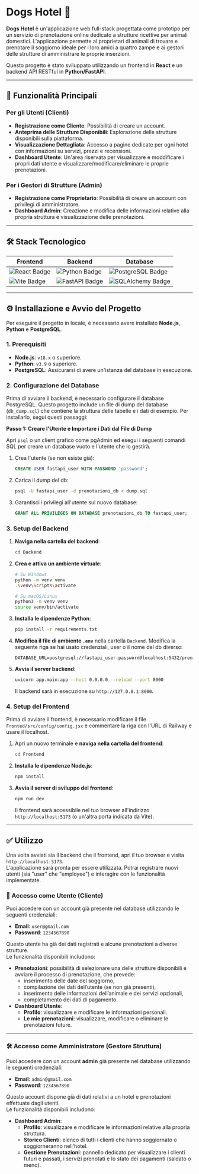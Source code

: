 # Dogs Hotel 🐾

**Dogs Hotel** è un'applicazione web full-stack progettata come prototipo per un servizio di prenotazione online
dedicato a strutture ricettive per animali domestici. L'applicazione permette ai proprietari di animali di trovare e
prenotare il soggiorno ideale per i loro amici a quattro zampe e ai gestori delle strutture di amministrare le proprie
inserzioni.

Questo progetto è stato sviluppato utilizzando un frontend in **React** e un backend API RESTful in **Python/FastAPI**.

---

## 🚀 Funzionalità Principali

### Per gli Utenti (Clienti)

* **Registrazione come Cliente**: Possibilità di creare un account.
* **Anteprima delle Strutture Disponibili**: Esplorazione delle strutture disponibili sulla piattaforma.
* **Visualizzazione Dettagliata**: Accesso a pagine dedicate per ogni hotel con informazioni su servizi, prezzi e
  recensioni.
* **Dashboard Utente**: Un'area riservata per visualizzare e moddificare i propri dati utente e
  visualizzare/modificare/eliminare le proprie prenotazioni.

### Per i Gestori di Strutture (Admin)

* **Registrazione come Proprietario**: Possibilità di creare un account con privilegi di amministratore.
* **Dashboard Admin**: Creazione e modifica delle informazioni relative alla propria struttura e visualizzazione delle
  prenotazioni.

---

## 🛠️ Stack Tecnologico

| Frontend                                 | Backend                           | Database                              |
|------------------------------------------|-----------------------------------|---------------------------------------|
| ![React Badge][react-badge]              | ![Python Badge][python-badge]     | ![PostgreSQL Badge][postgres-badge]   |
| ![Vite Badge][vite-badge]                | ![FastAPI Badge][fastapi-badge]   | ![SQLAlchemy Badge][sqlalchemy-badge] |

[react-badge]: https://img.shields.io/badge/React-61DAFB?style=for-the-badge&logo=react&logoColor=black

[vite-badge]: https://img.shields.io/badge/Vite-646CFF?style=for-the-badge&logo=vite&logoColor=white

[python-badge]: https://img.shields.io/badge/Python-3776AB?style=for-the-badge&logo=python&logoColor=white

[fastapi-badge]: https://img.shields.io/badge/FastAPI-009688?style=for-the-badge&logo=fastapi&logoColor=white

[postgres-badge]: https://img.shields.io/badge/PostgreSQL-4169E1?style=for-the-badge&logo=postgresql&logoColor=white

[sqlalchemy-badge]: https://img.shields.io/badge/SQLAlchemy-D71F00?style=for-the-badge&logo=sqlalchemy&logoColor=white

---

## ⚙️ Installazione e Avvio del Progetto

Per eseguire il progetto in locale, è necessario avere installato **Node.js**, **Python** e **PostgreSQL**.

### 1. Prerequisiti

* **Node.js**: `v18.x` o superiore.
* **Python**: `v3.9` o superiore.
* **PostgreSQL**: Assicurarsi di avere un'istanza del database in esecuzione.

### 2. Configurazione del Database

Prima di avviare il backend, è necessario configurare il database PostgreSQL.
Questo progetto include un file di dump del database (`db_dump.sql`) che contiene la struttura delle tabelle e i dati di
esempio. Per installarlo, segui questi passaggi:

**Passo 1: Creare l'Utente e Importare i Dati dal File di Dump**

Apri `psql` o un client grafico come pgAdmin ed esegui i seguenti comandi SQL per creare un database vuoto e l'utente
che lo gestirà.

1. Crea l'utente (se non esiste già):
   ```sql
   CREATE USER fastapi_user WITH PASSWORD 'password';
   ```
2. Carica il dump del db:
   ```bash
   psql -U fastapi_user -d prenotazioni_db < dump.sql
   ```
3. Garantisci i privilegi all'utente sul nuovo database:
   ```sql
   GRANT ALL PRIVILEGES ON DATABASE prenotazioni_db TO fastapi_user;
   ```

### 3. Setup del Backend

1. **Naviga nella cartella del backend**:
   ```bash
   cd Backend
   ```
2. **Crea e attiva un ambiente virtuale**:
   ```bash
   # Su Windows
   python -m venv venv
   .\venv\Scripts\activate

   # Su macOS/Linux
   python3 -m venv venv
   source venv/bin/activate
   ```
3. **Installa le dipendenze Python**:
   ```bash
   pip install -r requirements.txt
   ```
4. **Modifica il file di ambiente `.env`** nella cartella `Backend`. Modifica la seguente riga se hai usato
   credenziali, user o il nome del db diverso:
   ```env
   DATABASE_URL=postgresql://fastapi_user:password@localhost:5432/prenotazioni_db
   ```
5. **Avvia il server backend**:
   ```bash
   uvicorn app.main:app --host 0.0.0.0 --reload --port 8000
   ```
   Il backend sarà in esecuzione su `http://127.0.0.1:8000`.

### 4. Setup del Frontend

Prima di avviare il frontend, è necessario modificare il file `Fronted/src/config/config.jsx` e commentare
la riga con l'URL di Railway e usare il localhost.

1. Apri un nuovo terminale e **naviga nella cartella del frontend**:
   ```bash
   cd Frontend
   ```
2. **Installa le dipendenze Node.js**:
   ```bash
   npm install
   ```
3. **Avvia il server di sviluppo del frontend**:
   ```bash
   npm run dev
   ```
   Il frontend sarà accessibile nel tuo browser all'indirizzo `http://localhost:5173` (o un'altra porta indicata da
   Vite).

---

## ✅ Utilizzo

Una volta avviati sia il backend che il frontend, apri il tuo browser e visita `http://localhost:5173`.  
L'applicazione sarà pronta per essere utilizzata. Potrai registrare nuovi utenti (sia "user" che "employee") e interagire con le funzionalità implementate.

### 👤 Accesso come Utente (Cliente)

Puoi accedere con un account già presente nel database utilizzando le seguenti credenziali:

- **Email**: `user@gmail.com`  
- **Password**: `1234567890`  

Questo utente ha già dei dati registrati e alcune prenotazioni a diverse strutture.  
Le funzionalità disponibili includono:

* **Prenotazioni**: possibilità di selezionare una delle strutture disponibili e avviare il processo di prenotazione, che prevede:
  - inserimento delle date del soggiorno,  
  - compilazione dei dati dell’utente (se non già presenti),  
  - inserimento delle informazioni dell’animale e dei servizi opzionali,  
  - completamento dei dati di pagamento.  
* **Dashboard Utente**:
  - **Profilo**: visualizzare e modificare le informazioni personali.  
  - **Le mie prenotazioni**: visualizzare, modificare o eliminare le prenotazioni future.  

---

### 🛠️ Accesso come Amministratore (Gestore Struttura)

Puoi accedere con un account **admin** già presente nel database utilizzando le seguenti credenziali:

- **Email**: `admin@gmail.com`  
- **Password**: `1234567890`  

Questo account dispone già di dati relativi a un hotel e prenotazioni effettuate dagli utenti.  
Le funzionalità disponibili includono:

* **Dashboard Admin**:
  - **Profilo**: visualizzare e modificare le informazioni relative alla propria struttura.  
  - **Storico Clienti**: elenco di tutti i clienti che hanno soggiornato o soggiorneranno nell’hotel.  
  - **Gestione Prenotazioni**: pannello dedicato per visualizzare i clienti futuri e passati, i servizi prenotati e lo stato dei pagamenti (saldato o meno).  
